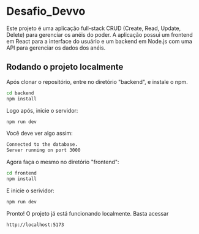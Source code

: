 
# Desafio_Devvo

Este projeto é uma aplicação full-stack CRUD (Create, Read, Update, Delete) para gerenciar os anéis do poder. A aplicação possui um frontend em React para a interface do usuário e um backend em Node.js com uma API para gerenciar os dados dos anéis.

## Rodando o projeto localmente

Após clonar o repositório, entre no diretório "backend", e instale o npm.

```bash
cd backend
npm install
```

Logo após, inicie o servidor:
```bash
npm run dev
```
Você deve ver algo assim:
```bash
Connected to the database.
Server running on port 3000
```
Agora faça o mesmo no diretório "frontend":
```bash
cd frontend
npm install
```
E inicie o serividor:

```bash
npm run dev
```
Pronto! O projeto já está funcionando localmente. Basta acessar 
```bash
http://localhost:5173
```
